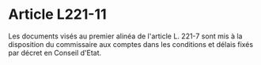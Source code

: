 # Article L221-11

Les documents visés au premier alinéa de l'article L. 221-7 sont mis à la disposition du commissaire aux comptes dans les conditions et délais fixés par décret en Conseil d'Etat.
